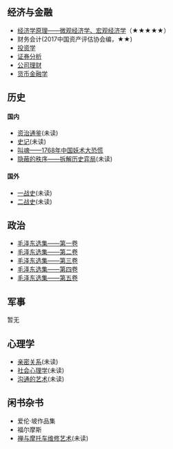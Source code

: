 ## 经济与金融
- [经济学原理——微观经济学、宏观经济学](https://book.douban.com/subject/26435630/)（★★★★★）
- 财务会计(2017中国资产评估协会编，★★)
- [投资学](https://book.douban.com/subject/11529143/)
- [证券分析](https://book.douban.com/subject/24092345/)
- [公司理财](https://book.douban.com/subject/10441759/)
- [货币金融学](https://book.douban.com/subject/26950185/)

## 历史
#### 国内
- [资治通鉴]()(未读)
- [史记]()(未读)
- [叫魂——1768年中国妖术大恐慌](https://book.douban.com/subject/25912076/)
- [隐蔽的秩序——拆解历史弈局](https://book.douban.com/subject/1050929/)(未读)

#### 国外
- [一战史](https://book.douban.com/subject/30300210/)(未读)
- [二战史](https://book.douban.com/subject/26293794/)(未读)

## 政治
- [毛泽东选集——第一卷](https://book.douban.com/subject/1139360/)
- [毛泽东选集——第二卷](https://book.douban.com/subject/1125026/)
- [毛泽东选集——第三卷](https://book.douban.com/subject/1077621/ )
- [毛泽东选集——第四卷](https://book.douban.com/subject/1139359/)
- [毛泽东选集——第五卷](https://book.douban.com/subject/1916533/)

## 军事
暂无

## 心理学
- [亲密关系](https://book.douban.com/subject/5952488/)(未读)
- [社会心理学](https://book.douban.com/subject/25982198/)(未读)
- [沟通的艺术](https://book.douban.com/subject/26275861/)(未读)

## 闲书杂书
- 爱伦·坡作品集
- 福尔摩斯
- [禅与摩托车维修艺术](https://book.douban.com/subject/30208077/)(未读)
